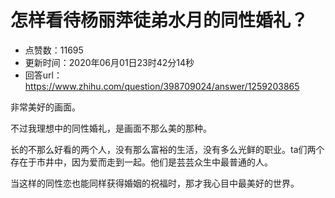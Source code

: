 # 怎样看待杨丽萍徒弟水月的同性婚礼？
- 点赞数：11695
- 更新时间：2020年06月01日23时42分14秒
- 回答url：https://www.zhihu.com/question/398709024/answer/1259203865
<body>
 <p data-pid="w82FfiOJ">非常美好的画面。</p>
 <p data-pid="l1Hs_qHP">不过我理想中的同性婚礼，是画面不那么美的那种。</p>
 <p data-pid="suDi79VT">长的不那么好看的两个人，没有那么富裕的生活，没有多么光鲜的职业。ta们两个存在于市井中，因为爱而走到一起。他们是芸芸众生中最普通的人。</p>
 <p data-pid="CFRBuI7s">当这样的同性恋也能同样获得婚姻的祝福时，那才我心目中最美好的世界。</p>
</body>